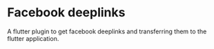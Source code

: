 # Facebook deeplinks

A flutter plugin to get facebook deeplinks and transferring them to the flutter application.
